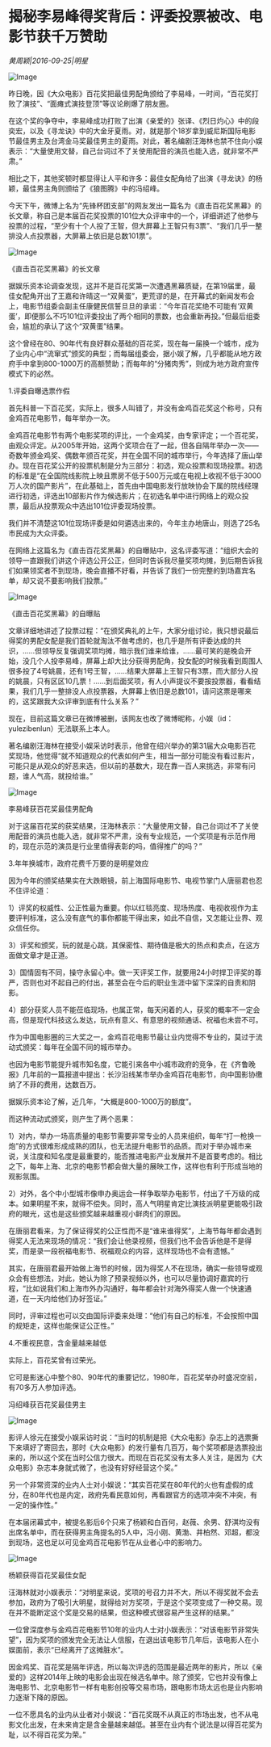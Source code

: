 # 揭秘李易峰得奖背后：评委投票被改、电影节获千万赞助

*黄周颖|2016-09-25|明星*

![Image](http://p3.pstatp.com/large/31bf0004df4393bb3a71)

昨日晚，因《大众电影》百花奖把最佳男配角颁给了李易峰，一时间，“百花奖打败了演技”、“面瘫式演技登顶”等议论刷爆了朋友圈。

在这个奖的争夺中，李易峰成功打败了出演《亲爱的》张译、《烈日灼心》中的段奕宏，以及《寻龙诀》中的大金牙夏雨。对，就是那个18岁拿到威尼斯国际电影节最佳男主及台湾金马奖最佳男主的夏雨。对此，著名编剧汪海林也禁不住向小娱表示：“大量使用文替，自己台词过不了关使用配音的演员也能入选，就非常不严肃。”

相比之下，其他奖顿时都显得让人平和许多：最佳女配角给了出演《寻龙诀》的杨颖，最佳男主角则颁给了《狼图腾》中的冯绍峰。

今天下午，微博上名为“先锋杯团支部”的网友发出一篇名为《直击百花奖黑幕》的长文章，称自己是本届百花奖投票的101位大众评审中的一个，详细讲述了他参与投票的过程，“至少有十个人投了王智，但大屏幕上王智只有3票”、“我们几乎一整排没人点投票器，大屏幕上依旧是总数101票”。

![Image](http://p1.pstatp.com/large/31c90001efff77547274)

《直击百花奖黑幕》的长文章

据娱乐资本论调查发现，这并不是百花奖第一次遭遇黑幕质疑，在第19届里，最佳女配角开出了王嘉和许晴这一“双黄蛋”，更荒谬的是，在开幕式的新闻发布会上，电影节组委会副主任康健民信誓旦旦的承诺：“今年百花奖绝不可能有‘双黄蛋’，即便那么不巧101位评委投出了两个相同的票数，也会重新再投。”但最后组委会，尴尬的承认了这个“双黄蛋”结果。

这个曾经在80、90年代有良好群众基础的百花奖，现在每一届换一个城市，成为了业内心中“流窜式”颁奖的典型；而每届组委会，据小娱了解，几乎都能从地方政府手中拿到800-1000万的高额赞助；而每年的“分猪肉秀”，则成为地方政府宣传模式下的必然。

1.评委自曝选票作假

首先科普一下百花奖，实际上，很多人叫错了，并没有金鸡百花奖这个称号，只有金鸡百花电影节，每年举办一次。

金鸡百花电影节有两个电影奖项的评比，一个金鸡奖，由专家评定；一个百花奖，由观众评定。从2005年开始，这两个奖项合在了一起，但各自隔年举办一次——奇数年颁金鸡奖、偶数年颁百花奖，并在全国不同的城市举行，今年选择了唐山举办。现在百花奖公开的投票机制是分为三部分：初选，观众投票和现场投票。初选的标准是“在全国院线影院上映且票房不低于500万元或在电视上收视不低于3000万人次的国产影片”，在此基础上，首先由中国电影发行放映协会下属的院线经理进行初选，评选出10部影片作为候选影片；在初选名单中进行网络上的观众投票，最后从投票观众中选出101位评委现场投票。

我们并不清楚这101位现场评委是如何遴选出来的，今年主办地唐山，则选了25名市民成为大众评委。

在网络上这篇名为《直击百花奖黑幕》的自曝贴中，这名评委写道：“组织大会的领导一直跟我们讲这个评选公开公正，但同时告诉我尽量奖项均摊，到后期告诉我们如果领奖者不到现场，晚会直播不好看，并告诉了我们一份完整的到场嘉宾名单，却又说不要影响我们投票。”

![Image](http://p3.pstatp.com/large/31cf0001ee16e179e4c1)

《直击百花奖黑幕》的自曝贴

文章详细地讲述了投票过程：“在颁奖典礼的上午，大家分组讨论，我只想说最后得奖的男配女配是我们首轮就淘汰不做考虑的，也几乎是所有评委达成的共识，……但领导反复强调奖项均摊，暗示我们谁来给谁，……最可笑的是晚会开始，没几个人投李易峰，屏幕上却大比分获得男配角，投女配的时候我看到周围人很多投了4号姚晨，还有1号王智，……结果大屏幕上王智只有3票，而大部分人投的姚晨，只有区区10几票！……到后面奖项，有人小声提议不要按投票器，看看结果，我们几乎一整排没人点投票器，大屏幕上依旧是总数101，请问这票是哪来的，这奖跟我大众评审到底有什么关系？”

现在，目前这篇文章已在微博被删，该网友也改了微博昵称，小娱（id：yulezibenlun）无法联系上本人。

著名编剧汪海林在接受小娱采访时表示，他曾在绍兴举办的第31届大众电影百花奖现场，他觉得“就不知道观众的代表如何产生，相当一部分可能没有看过影片，可能只是从观众的好恶来选，但以前的基数大，现在靠一百人来挑选，非常有问题，谁人气高，就投给谁。”

![Image](http://p2.pstatp.com/large/31d0000122a685362ab7)

李易峰获百花奖最佳男配角

对于这届百花奖的获奖结果，汪海林表示：“大量使用文替，自己台词过不了关使用配音的演员也能入选，就非常不严肃，没有专业规范，一个奖项是有示范作用的，现在示范的演员是行业里值得表彰的吗，值得推广的吗？”

3.年年换城市，政府花费千万要的是明星效应

因为今年的颁奖结果实在大跌眼镜，前上海国际电影节、电视节掌门人唐丽君也忍不住评论道：

1）评奖的权威性、公正性最为重要。你以红毯亮度、现场热度、电视收视作为主要评判标准，这么没有底气的事你都能干得出来，如此不自信，又怎能让业界、观众信任你。

3）评奖和颁奖，玩的就是心跳，其保密性、期待值是极大的热点和卖点，在这方面做文章才是正道。

3）国情固有不同，操守永留心中。做一天评奖工作，就要用24小时捍卫评奖的尊严，否则也对不起自己的付出，甚至会在今后的职业生涯中留下深深的自责和阴影。

4）部分获奖人员不能莅临现场，也属正常，每天闲着的人，获奖的概率不一定会高，但是现代科技这么发达，玩点有意义、有意思的视频通话、祝福也未尝不可。

作为中国电影圈的三大奖之一，金鸡百花电影节最让业内觉得不专业的，莫过于流动式颁奖：每年在全国不同的城市举办。

也因为电影节能提升城市知名度，它能引来各中小城市政府的竞争，在《齐鲁晚报》几年前的一篇报道中提出：长沙沿线某市举办金鸡百花电影节，向中国影协缴纳了不菲的费用，达数百万。

据娱乐资本论了解，近几年，“大概是800-1000万的额度”。

而这种流动式颁奖，则产生了两个恶果：

1）对内，举办一场高质量的电影节需要非常专业的人员来组织，每年“打一枪换一炮”的方式很难形成成熟的团队，也无法提升电影节的品质。而对于举办城市来说，关注度和知名度是最重要的，能否推进电影产业发展并不是首要考虑的。相比之下，每年上海、北京的电影节都会做大量的展映工作，这样也有利于形成当地的观影氛围。

2）对外，各个中小型城市像申办奥运会一样争取举办电影节，付出了千万级的成本。如果明星不来，就得不偿失。同时，高人气明星肯定比演技派明星更能吸引政府的眼光，这也是这些颁奖越来越重视小鲜肉们的原因。

在唐丽君看来，为了保证得奖的公正性而不是“谁来谁得奖”，上海节每年都会遇到得奖人无法来现场的情况：“我们会让他录视频，但我们也不会告诉他是不是得奖，而是录一段祝福电影节、祝福观众的内容，这样现场也不会有遗憾。”

其实，在唐丽君最开始做上海节的时候，因为得奖人不在现场，确实一些领导或观众会有些想法，对此，她认为除了预录视频以外，也可以尽量协调好嘉宾的行程，“比如说我们和上海市外办沟通好，每年都会针对海外得奖人做一个快速通道，在一天内给他们办好签证。”

同时，评审过程也可以交由国际评委来处理：“他们有自己的标准，不会按照中国的规矩走，这样也能保证公正性。”

4.不重视民意，含金量越来越低

实际上，百花奖曾有过荣光。

它可是影迷心中整个80、90年代的重要记忆，1980年，百花奖举办时盛况空前，有70多万人参加评选。

冯绍峰获百花奖最佳男主

![Image](http://p3.pstatp.com/large/31cd0001f5069dcc6d76)

影评人徐元在接受小娱采访时说：“当时的机制是把《大众电影》杂志上的选票撕下来填好了寄回去，那时《大众电影》的发行量有几百万，每个奖项都是选票投出来的，所以这个奖在当时公信力很大。而现在百花奖没有太多人关注，是因为《大众电影》杂志本身就式微了，也没有好好经营这个奖。”

另一个非常资深的业内人士对小娱说：“其实百花奖在80年代的火也有虚假的成分，在80年代也是内定，政府先看民意如何，再看跟官方的选项冲突不冲突，有一定的操作性。”

在本届闭幕式中，被提名影后6个只来了杨颖和白百何，赵薇、余男、舒淇均没有出席名单中，而在获得男主角提名的5人中，冯小刚、黄渤、井柏然、邓超，都没到现场，这也足以可见金鸡百花电影节在从业者心中的影响力。

![Image](http://p2.pstatp.com/large/31d0000122a73be28db0)

杨颖获得百花奖最佳女配

汪海林就对小娱表示：“对明星来说，奖项的号召力并不大，所以不得奖就不会去参加，政府为了吸引大明星，就得给对方奖项，于是这个奖项变成了一种交易。现在并不能断定这个奖是交易的结果，但这种模式很容易产生这样的结果。”

一位曾深度参与金鸡百花电影节10年的业内人士对小娱表示：“对该电影节非常失望”，因为奖项的颁发完全无法让人信服，在退出该电影节几年后，该电影人在小娱面前，表示“已经离开了这摊脏水”。

因金鸡奖、百花奖是隔年评选，所以每次评选的范围是最近两年的影片，所以《亲爱的》这样2014年上映的电影会出现在候选名单中。除了颁奖，它也并没有像上海电影节、北京电影节一样有电影创投等交易市场，跟电影市场太远也是业内影响力逐渐下降的原因。

一位不愿具名的业内从业者对小娱说：“百花奖既不从真正的市场出发，也不从电影文化出发，在未来肯定是含金量越来越低。甚至在业内有个说法是以得百花奖为耻，以不得百花奖为荣。”

